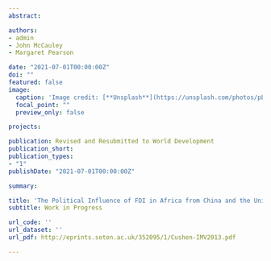 ```yaml
---
abstract: 

authors:
- admin
- John McCauley
- Margaret Pearson

date: "2021-07-01T00:00:00Z"
doi: ""
featured: false
image:
  caption: 'Image credit: [**Unsplash**](https://unsplash.com/photos/pLCdAaMFLTE)'
  focal_point: ""
  preview_only: false

projects:

publication: Revised and Resubmitted to World Development
publication_short:
publication_types:
- "1"
publishDate: "2021-07-01T00:00:00Z"

summary:

title: 'The Political Influence of FDI in Africa from China and the United States.'
subtitle: Work in Progress

url_code: ''
url_dataset: ''
url_pdf: http://eprints.soton.ac.uk/352095/1/Cushen-IMV2013.pdf

---
```


